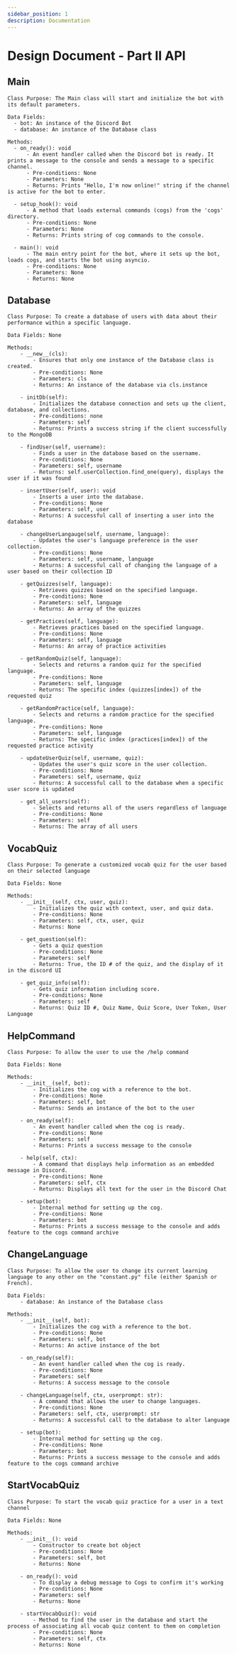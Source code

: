 ```yaml
---
sidebar_position: 1
description: Documentation
---
```


Design Document - Part II API
=============================

## Main
    Class Purpose: The Main class will start and initialize the bot with its default parameters.

    Data Fields:
      - bot: An instance of the Discord Bot
      - database: An instance of the Database class

    Methods:
      - on_ready(): void
          - An event handler called when the Discord bot is ready. It prints a message to the console and sends a message to a specific channel.
          - Pre-conditions: None
          - Parameters: None
          - Returns: Prints "Hello, I'm now online!" string if the channel is active for the bot to enter.

      - setup_hook(): void
          - A method that loads external commands (cogs) from the 'cogs' directory.
          - Pre-conditions: None
          - Parameters: None
          - Returns: Prints string of cog commands to the console.

      - main(): void
          - The main entry point for the bot, where it sets up the bot, loads cogs, and starts the bot using asyncio.
          - Pre-conditions: None
          - Parameters: None
          - Returns: None
## Database
    Class Purpose: To create a database of users with data about their performance within a specific language.

    Data Fields: None

    Methods:
        - __new__(cls):
            - Ensures that only one instance of the Database class is created.
            - Pre-conditions: None
            - Parameters: cls
            - Returns: An instance of the database via cls.instance

        - initDb(self):
            - Initializes the database connection and sets up the client, database, and collections.
            - Pre-conditions: none
            - Parameters: self
            - Returns: Prints a success string if the client successfully to the MongoDB

        - findUser(self, username):
            - Finds a user in the database based on the username.
            - Pre-conditions: None
            - Parameters: self, username
            - Returns: self.userCollection.find_one(query), displays the user if it was found

        - insertUser(self, user): void
            - Inserts a user into the database.
            - Pre-conditions: None
            - Parameters: self, user
            - Returns: A successful call of inserting a user into the database

        - changeUserLangauge(self, username, language):
            - Updates the user's language preference in the user collection.
            - Pre-conditions: None
            - Parameters: self, username, language
            - Returns: A successful call of changing the language of a user based on their collection ID

        - getQuizzes(self, language):
            - Retrieves quizzes based on the specified language.
            - Pre-conditions: None
            - Parameters: self, language
            - Returns: An array of the quizzes

        - getPractices(self, language):
            - Retrieves practices based on the specified language.
            - Pre-conditions: None
            - Parameters: self, language
            - Returns: An array of practice activities

        - getRandomQuiz(self, language):
            - Selects and returns a random quiz for the specified language.
            - Pre-conditions: None
            - Parameters: self, language
            - Returns: The specific index (quizzes[index]) of the requested quiz

        - getRandomPractice(self, language):
            - Selects and returns a random practice for the specified language.
            - Pre-conditions: None
            - Parameters: self, language
            - Returns: The specific index (practices[index]) of the requested practice activity

        - updateUserQuiz(self, username, quiz):
            - Updates the user's quiz score in the user collection.
            - Pre-conditions: None
            - Parameters: self, username, quiz
            - Returns: A successful call to the database when a specific user score is updated

        - get_all_users(self):
            - Selects and returns all of the users regardless of language
            - Pre-conditions: None
            - Parameters: self
            - Returns: The array of all users

## VocabQuiz
    Class Purpose: To generate a customized vocab quiz for the user based on their selected language
    
    Data Fields: None

    Methods:
        - __init__(self, ctx, user, quiz):
            - Initializes the quiz with context, user, and quiz data.
            - Pre-conditions: None
            - Parameters: self, ctx, user, quiz
            - Returns: None

        - get_question(self):
            - Gets a quiz question
            - Pre-conditions: None
            - Parameters: self
            - Returns: True, the ID # of the quiz, and the display of it in the discord UI

        - get_quiz_info(self):
            - Gets quiz information including score.
            - Pre-conditions: None
            - Parameters: self
            - Returns: Quiz ID #, Quiz Name, Quiz Score, User Token, User Language

## HelpCommand
    Class Purpose: To allow the user to use the /help command

    Data Fields: None

    Methods:
        - __init__(self, bot):
            - Initializes the cog with a reference to the bot.
            - Pre-conditions: None
            - Parameters: self, bot
            - Returns: Sends an instance of the bot to the user

        - on_ready(self):
            - An event handler called when the cog is ready.
            - Pre-conditions: None
            - Parameters: self
            - Returns: Prints a success message to the console

        - help(self, ctx):
            - A command that displays help information as an embedded message in Discord.
            - Pre-conditions: None
            - Parameters: self, ctx
            - Returns: Displays all text for the user in the Discord Chat

        - setup(bot):
            - Internal method for setting up the cog.
            - Pre-conditions: None
            - Parameters: bot
            - Returns: Prints a success message to the console and adds feature to the cogs command archive

## ChangeLanguage
    Class Purpose: To allow the user to change its current learning language to any other on the "constant.py" file (either Spanish or French).

    Data Fields:
        - database: An instance of the Database class

    Methods:
        - __init__(self, bot):
            - Initializes the cog with a reference to the bot.
            - Pre-conditions: None
            - Parameters: self, bot
            - Returns: An active instance of the bot

        - on_ready(self):
            - An event handler called when the cog is ready.
            - Pre-conditions: None
            - Parameters: self
            - Returns: A success message to the console

        - changeLanguage(self, ctx, userprompt: str):
            - A command that allows the user to change languages.
            - Pre-conditions: None
            - Parameters: self, ctx, userprompt: str
            - Returns: A successful call to the database to alter language

        - setup(bot):
            - Internal method for setting up the cog.
            - Pre-conditions: None
            - Parameters: bot
            - Returns: Prints a success message to the console and adds feature to the cogs command archive

## StartVocabQuiz
    Class Purpose: To start the vocab quiz practice for a user in a text channel

    Data Fields: None

    Methods:
        - __init__(): void
            - Constructor to create bot object
            - Pre-conditions: None
            - Parameters: self, bot
            - Returns: None

        - on_ready(): void
            - To display a debug message to Cogs to confirm it's working
            - Pre-conditions: None
            - Parameters: self
            - Returns: None

        - startVocabQuiz(): void
            - Method to find the user in the database and start the process of associating all vocab quiz content to them on completion
            - Pre-conditions: None
            - Parameters: self, ctx
            - Returns: None
